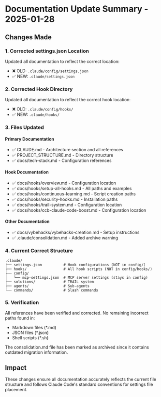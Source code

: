 # Documentation Update Summary - 2025-01-28

## Changes Made

### 1. Corrected settings.json Location
Updated all documentation to reflect the correct location:
- ❌ OLD: `.claude/config/settings.json`
- ✅ NEW: `.claude/settings.json`

### 2. Corrected Hook Directory
Updated all documentation to reflect the correct hook location:
- ❌ OLD: `.claude/config/hooks/`
- ✅ NEW: `.claude/hooks/`

### 3. Files Updated

#### Primary Documentation
- ✅ CLAUDE.md - Architecture section and all references
- ✅ PROJECT_STRUCTURE.md - Directory structure
- ✅ docs/tech-stack.md - Configuration references

#### Hook Documentation
- ✅ docs/hooks/overview.md - Configuration location
- ✅ docs/hooks/setup-all-hooks.md - All paths and examples
- ✅ docs/hooks/continuous-learning.md - Script creation paths
- ✅ docs/hooks/security-hooks.md - Installation paths
- ✅ docs/hooks/trail-system.md - Configuration location
- ✅ docs/hooks/ccb-claude-code-boost.md - Configuration location

#### Other Documentation
- ✅ docs/vybehacks/vybehacks-creation.md - Setup instructions
- ✅ .claude/consolidation.md - Added archive warning

### 4. Current Correct Structure

```
.claude/
├── settings.json          # Hook configurations (NOT in config/)
├── hooks/                 # All hook scripts (NOT in config/hooks/)
├── config/               
│   └── mcp-settings.json  # MCP server settings (stays in config)
├── solutions/             # TRAIL system
├── agents/                # Sub-agents
└── commands/              # Slash commands
```

### 5. Verification

All references have been verified and corrected. No remaining incorrect paths found in:
- Markdown files (*.md)
- JSON files (*.json)
- Shell scripts (*.sh)

The consolidation.md file has been marked as archived since it contains outdated migration information.

## Impact

These changes ensure all documentation accurately reflects the current file structure and follows Claude Code's standard conventions for settings file placement.